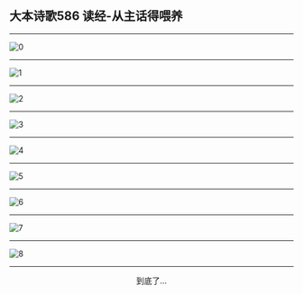 
## 大本诗歌586 读经-从主话得喂养
        
<div id="aplayer0"></div>

---

<img alt="0" data-original="https://cdn.jsdelivr.net/gh/k34869/shi/data/d0585/0">

---

<img alt="1" data-original="https://cdn.jsdelivr.net/gh/k34869/shi/data/d0585/1">

---

<img alt="2" data-original="https://cdn.jsdelivr.net/gh/k34869/shi/data/d0585/2">

---

<img alt="3" data-original="https://cdn.jsdelivr.net/gh/k34869/shi/data/d0585/3">

---

<img alt="4" data-original="https://cdn.jsdelivr.net/gh/k34869/shi/data/d0585/4">

---

<img alt="5" data-original="https://cdn.jsdelivr.net/gh/k34869/shi/data/d0585/5">

---

<img alt="6" data-original="https://cdn.jsdelivr.net/gh/k34869/shi/data/d0585/6">

---

<img alt="7" data-original="https://cdn.jsdelivr.net/gh/k34869/shi/data/d0585/7">

---

<img alt="8" data-original="https://cdn.jsdelivr.net/gh/k34869/shi/data/d0585/8">

---

<p style="text-align: center">到底了...</p>

<script src="/js/dist-view.js"></script>

<script>
MAIN.id = 'd0585';
        
const ap0 = new APlayer({
    container: document.getElementById('aplayer0'),
    volume: 1,
    loop: 'none',
    preload: 'none',
    audio: [{
        name: '大本诗歌586.mp3',
        artist: '大本诗歌',
        url: 'https://res.wx.qq.com/voice/getvoice?mediaid=MzI0NTk3MDM5M18yMjQ3NDk1MDE4',
        cover: '/favicon'
    }]
});
</script>

